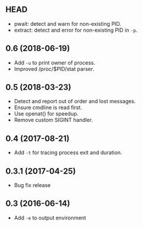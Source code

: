 ## HEAD

* pwait: detect and warn for non-existing PID.
* extract: detect and error for non-existing PID in `-p`.

## 0.6 (2018-06-19)

* Add `-u` to print owner of process.
* Improved /proc/$PID/stat parser.

## 0.5 (2018-03-23)

* Detect and report out of order and lost messages.
* Ensure cmdline is read first.
* Use openat() for speedup.
* Remove custom SIGINT handler.

## 0.4 (2017-08-21)

* Add `-t` for tracing process exit and duration.

## 0.3.1 (2017-04-25)

* Bug fix release

## 0.3 (2016-06-14)

* Add `-e` to output environment
